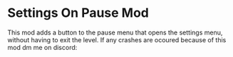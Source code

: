 # Settings On Pause Mod

This mod adds a button to the pause menu that opens the settings menu, without having to exit the level.
If any crashes are ocoured because of this mod dm me on discord:
